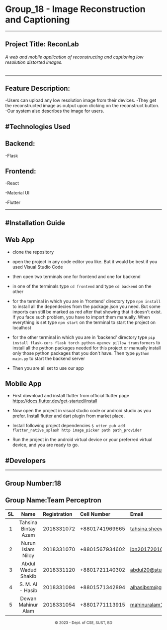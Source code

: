 # Group_18 - Image Reconstruction and Captioning

---

## Project Title: ReconLab

###### A web and mobile application of reconstructing and captioning low resolution distorted images.

---

## Feature Description:
-Users can upload any low resolution image from their devices.
-They get the reconstructed image as output upon clicking on the reconstruct button.
-Our system also describes the image for users.

## #Technologies Used

## Backend:

-Flask

## Frontend:

-React

-Material UI

-Flutter

---

## #Installation Guide

## Web App
- clone the repository

- open the project in any code editor you like. But it would be best if you used Visual Studio Code

- then open two terminals one for frontend and one for backend

- in one of the terminals type ``cd frontend`` and type ``cd backend`` on the other

- for the terminal in which you are in 'frontend' directory type ``npm install`` to install all the dependecies from the package.json you need. But some imports can still be marked as red after that showing that it doesn't exist. If you face such problem, you have to import them manually. When everything is set type ``npm start`` on the terminal to start the project on localhost

- for the other terminal in which you are in 'backend' directory type ``pip install flask-cors flask torch python-opencv pillow transformers`` to install all the python packages needed for this project or manually install only those python packages that you don't have. Then type ``python main.py`` to start the backend server 

- Then you are all set to use our app

## Mobile App

- First download and install flutter from official flutter page https://docs.flutter.dev/get-started/install 

- Now open the project in visual studio code or android studio as you prefer. Install flutter and dart plugin from market place.

- Install following project dependencies ``$ utter pub add flutter_native_splash http image_picker path path_provider``

- Run the project in the android virtual device or your preferred virtual device, and you are ready to go.


## #Developers

---

## Group Number:18

## Group Name:Team Perceptron

| SL  |        Name         | Registration | Cell Number    | Email                    |
| :-: | :-----------------: | :----------- | :------------- | :----------------------- |
|  1  | Tahsina Bintay Azam | 2018331072   | +8801741969665 | tahsina.sheeva@gmail.com |
|  2  |  Nurun Islam Niloy  | 2018331070   | +8801567934602 |  ibn20172016@gmail.com   |
|  3  |  Abdul Wadud Shakib | 2018331120   | +8801721140302 | abdul20@student.sust.edu |
|  4  |  S. M. Al - Hasib   | 2018331094   | +8801571342894 |   alhasibsm@gmail.com    |
|  5  | Dewan Mahinur Alam  | 2018331054   | +8801771113915 | mahinuralam1108@gmail.com|

<p align="center">
<small>&copy; 2023 - Dept. of CSE, SUST, BD</small>
</p>
